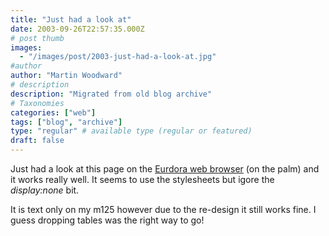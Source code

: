 ```yaml
---
title: "Just had a look at"
date: 2003-09-26T22:57:35.000Z
# post thumb
images:
  - "/images/post/2003-just-had-a-look-at.jpg"
#author
author: "Martin Woodward"
# description
description: "Migrated from old blog archive"
# Taxonomies
categories: ["web"]
tags: ["blog", "archive"]
type: "regular" # available type (regular or featured)
draft: false
---
```


Just had a look at this page on the [Eurdora web browser](http://www.eudora.com/internetsuite/eudoraweb.html) (on the palm) and it works really well. It seems to use the stylesheets but igore the _display:none_ bit.

It is text only on my m125 however due to the re-design it still works fine. I guess dropping tables was the right way to go!
